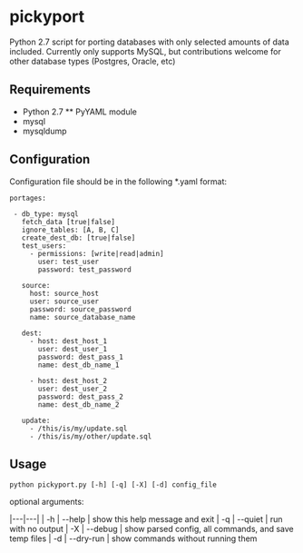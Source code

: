 # pickyport
Python 2.7 script for porting databases with only selected amounts of data included. Currently only supports MySQL, but contributions welcome for other database types (Postgres, Oracle, etc)

## Requirements
* Python 2.7
** PyYAML module
* mysql
* mysqldump

## Configuration
Configuration file should be in the following *.yaml format:

```
portages:
 
 - db_type: mysql
   fetch_data [true|false]
   ignore_tables: [A, B, C]
   create_dest_db: [true|false]
   test_users:
     - permissions: [write|read|admin]
       user: test_user
       password: test_password
 
   source:
     host: source_host
     user: source_user
     password: source_password
     name: source_database_name
   
   dest: 
     - host: dest_host_1
       user: dest_user_1
       password: dest_pass_1
       name: dest_db_name_1
       
     - host: dest_host_2
       user: dest_user_2
       password: dest_pass_2
       name: dest_db_name_2
     
   update:
     - /this/is/my/update.sql
     - /this/is/my/other/update.sql
```

## Usage

`python pickyport.py [-h] [-q] [-X] [-d] config_file`

optional arguments:

|---|---|
| -h | --help     | show this help message and exit
| -q | --quiet    | run with no output
| -X | --debug    | show parsed config, all commands, and save temp files
| -d | --dry-run  | show commands without running them
